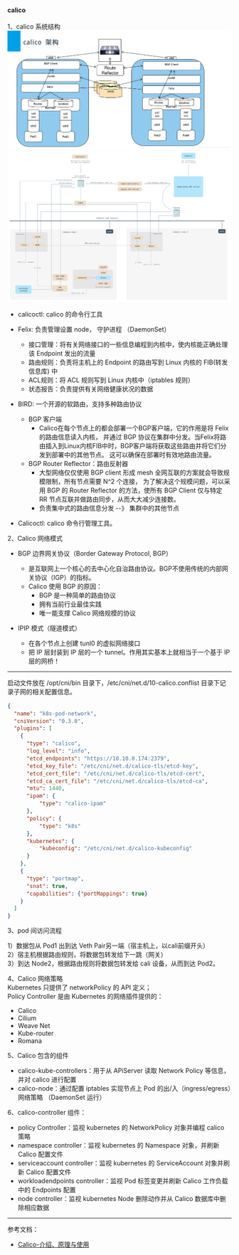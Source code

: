 #### calico

1、calico 系统结构  
![img.png](img.png)
![img_1.png](img_1.png)

- calicoctl: calico 的命令行工具

- Felix: 负责管理设置 node， 守护进程 （DaemonSet） 
  - 接口管理：将有关网络接口的一些信息编程到内核中，使内核能正确处理该 Endpoint 发出的流量
  - 路由规则：负责将主机上的 Endpoint 的路由写到 Linux 内核的 FIB(转发信息库) 中
  - ACL规则：将 ACL 规则写到 Linux 内核中（iptables 规则）
  - 状态报告：负责提供有关网络健康状况的数据

- BIRD: 一个开源的软路由，支持多种路由协议  
  - BGP 客户端
    - Calico在每个节点上的都会部署一个BGP客户端，它的作用是将 Felix 的路由信息读入内核，
    并通过 BGP 协议在集群中分发。当Felix将路由插入到Linux内核FIB中时，BGP客户端将获取这些路由并将它们分发到部署中的其他节点。
    这可以确保在部署时有效地路由流量。
  - BGP Router Reflector：路由反射器
    - 大型网络仅仅使用 BGP client 形成 mesh 全网互联的方案就会导致规模限制，所有节点需要 N^2 个连接，
    为了解决这个规模问题，可以采用 BGP 的 Router Reflector 的方法，使所有 BGP Client 仅与特定 RR 节点互联并做路由同步，从而大大减少连接数。
    - 负责集中式的路由信息分发 --》 集群中的其他节点
- Calicoctl: calico 命令行管理工具。

2、Calico 网络模式
- BGP 边界网关协议（Border Gateway Protocol, BGP）
  - 是互联网上一个核心的去中心化自治路由协议。BGP不使用传统的内部网关协议（IGP）的指标。
  - Calico 使用 BGP 的原因：
    - BGP 是一种简单的路由协议
    - 拥有当前行业最佳实践
    - 唯一能支撑 Calico 网络规模的协议
  
- IPIP 模式（隧道模式）
  - 在各个节点上创建 tunl0 的虚拟网络接口
  - 把 IP 层封装到 IP 层的一个 tunnel。作用其实基本上就相当于一个基于 IP 层的网桥！

---
启动文件放在 /opt/cni/bin 目录下，/etc/cni/net.d/10-calico.conflist 目录下记录子网的相关配置信息。
```json
{
  "name": "k8s-pod-network",
  "cniVersion": "0.3.0",
  "plugins": [
    {
      "type": "calico",
      "log_level": "info",
      "etcd_endpoints": "https://10.10.0.174:2379",
      "etcd_key_file": "/etc/cni/net.d/calico-tls/etcd-key",
      "etcd_cert_file": "/etc/cni/net.d/calico-tls/etcd-cert",
      "etcd_ca_cert_file": "/etc/cni/net.d/calico-tls/etcd-ca",
      "mtu": 1440,
      "ipam": {
          "type": "calico-ipam"
      },
      "policy": {
          "type": "k8s"
      },
      "kubernetes": {
          "kubeconfig": "/etc/cni/net.d/calico-kubeconfig"
      }
    },
    {
      "type": "portmap",
      "snat": true,
      "capabilities": {"portMappings": true}
    }
  ]
}
```

3、pod 间访问流程

1）数据包从 Pod1 出到达 Veth Pair另一端（宿主机上，以cali前缀开头）  
2）宿主机根据路由规则，将数据包转发给下一跳（网关）  
3）到达 Node2，根据路由规则将数据包转发给 cali 设备，从而到达 Pod2。  

4、Calico 网络策略  
Kubernetes 只提供了 networkPolicy 的 API 定义；  
Policy Controller 是由 Kubernetes 的网络插件提供的：
- Calico
- Cilium
- Weave Net
- Kube-router
- Romana

5、Calico 包含的组件  
- calico-kube-controllers：用于从 APiServer 读取 Network Policy 等信息，并对 calico 进行配置
- calico-node：通过配置 iptables 实现节点上 Pod 的出/入（ingress/egress）网络策略 （DaemonSet 运行）

6、calico-controller 组件：
- policy Controller：监视 kubernetes 的 NetworkPolicy 对象并编程 calico 策略
- namespace controller：监视 kubernetes 的 Namespace 对象，并刷新 Calico 配置文件
- serviceaccount controller：监视 kubernetes 的 ServiceAccount 对象并刷新 Calico 配置文件
- workloadendpoints controller：监视 Pod 标签变更并刷新 Calico 工作负载中的 Endpoints 配置
- node controller：监视 kubernetes Node 删除动作并从 Calico 数据库中删除相应数据


---
参考文档：  
- [Calico-介绍、原理与使用](https://blog.csdn.net/qq_23435961/article/details/106660196)


